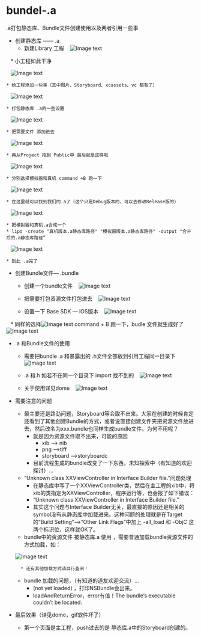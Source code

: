# bundel-.a
.a打包静态库、Bundle文件创建使用以及两者引用一些事
* 创建静态库 —— .a
    * 新建Library 工程
    ![Image text](https://raw.githubusercontent.com/lecochao/bundel-.a/master/img/1.png)
    
    * 小工程如此干净
    
    ![Image text](https://raw.githubusercontent.com/lecochao/bundel-.a/master/img/2.png)
    
    * 给工程添加一些类（其中图片、Storyboard、xcassets、vc 都有了）
    
    ![Image text](https://raw.githubusercontent.com/lecochao/bundel-.a/master/img/3.png)
    
    * 打包静态库 .a的一些设置
    ![Image text](https://raw.githubusercontent.com/lecochao/bundel-.a/master/img/4.png)
    
    * 把需要文件 添加进去
    ![Image text](https://raw.githubusercontent.com/lecochao/bundel-.a/master/img/5.png)
    
    * 再从Project 拖到 Public中 最后就是这样啦
    ![Image text](https://raw.githubusercontent.com/lecochao/bundel-.a/master/img/6.png)
    
    * 分别选择模拟器和真机 command +B 跑一下
    ![Image text](https://raw.githubusercontent.com/lecochao/bundel-.a/master/img/7.png)
    
    * 在这里就可以找到我们的.a了（这个只是Debug版本的，可以去修改Release版的）
    ![Image text](https://raw.githubusercontent.com/lecochao/bundel-.a/master/img/8.png)
    
    * 把模拟器和真机.a合成一个
    * lipo -create "真机版本.a静态库路径" "模拟器版本.a静态库路径" -output "合并后的.a静态库路径”
    ![Image text](https://raw.githubusercontent.com/lecochao/bundel-.a/master/img/9.png)
    
    * 到此 .a完了
* 创建Bundle文件—  .bundle
    * 创建一个bundle文件
    ![Image text](https://raw.githubusercontent.com/lecochao/bundel-.a/master/img/10.png)
    
    * 把需要打包资源文件打包进去
    ![Image text](https://raw.githubusercontent.com/lecochao/bundel-.a/master/img/11.png)
    
    * 设置一下 Base SDK — iOS版本
    ![Image text](https://raw.githubusercontent.com/lecochao/bundel-.a/master/img/12.png)
    
    * 同样的选择![Image text](https://raw.githubusercontent.com/lecochao/bundel-.a/master/img/13.png) command + B  跑一下，budle 文件就生成好了 
    ![Image text](https://raw.githubusercontent.com/lecochao/bundel-.a/master/img/14.png)
    
* .a 和Bundle文件的使用
    * 需要把bundle .a 和暴露出的 .h文件全部放到引用工程同一目录下
    ![Image text](https://raw.githubusercontent.com/lecochao/bundel-.a/master/img/15.png)
    
    * .a 和.h 如若不在同一个目录下  import 找不到的
    ![Image text](https://raw.githubusercontent.com/lecochao/bundel-.a/master/img/16.png)
    
    * 关于使用详见dome
    ![Image text](https://raw.githubusercontent.com/lecochao/bundel-.a/master/img/17.png)
    
* 需要注意的问题
    * 最主要还是路劲问题，Storyboard等会取不出来。大家在创建的时候肯定还看到了其他创建Bundle的方式，或者说直接创建文件夹把资源文件放进去，然后改名为xxx.bundle也同样生成bundle文件。为何不用呢？
        * 就是因为资源文件取不出来，可能的原因
            * xib —> nib
            * png —>tiff
            * storyboard —>storyboardc
        * 目前流程生成的bundle改变了一下东西，未知探索中（有知道的欢迎探讨）…
    * “Unknown class XXViewController in Interface Builder file.”问题处理
        *  在静态库中写了一个XXViewController类，然后在主工程的xib中，将xib的类指定为XXViewController，程序运行等，也会报了如下错误：
        * “Unknown class XXViewController in Interface Builder file.”
        * 其实这个问题与Interface Builder无关，最直接的原因还是相关的symbol没有从静态库中加载进来。这种问题的处理就是在Target的”Build Setting”–>“Other Link Flags”中加上 -all_load 和 -ObjC 这两个标识位，这样就OK了。
    * bundle中的资源文件 被静态库.a 使用 ，需要普通加载bundle资源文件的方式加载，如：
    
    ![Image text](https://raw.githubusercontent.com/lecochao/bundel-.a/master/img/5.png)
    
        * 还有其他加载方式请自行查阅！
    *  bundle 加载的问题，（有知道的道友欢迎交流）...
        * (not yet loaded)  ，打印NSBundle会出来。
        * loadAndReturnError，error有值！The bundle’s executable couldn’t be located.
* 最后效果（详见dome，gif软件坏了）
    * 第一个页面是主工程，push过去的是 静态库.a中的Storyboard创建的。
